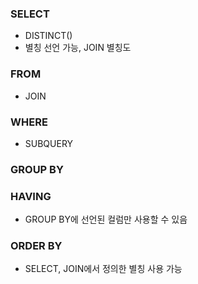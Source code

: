 ### SELECT
- DISTINCT()
- 별칭 선언 가능, JOIN 별칭도

### FROM
- JOIN

  
### WHERE
- SUBQUERY

  
### GROUP BY


### HAVING
- GROUP BY에 선언된 컬럼만 사용할 수 있음

### ORDER BY
- SELECT, JOIN에서 정의한 별칭 사용 가능
